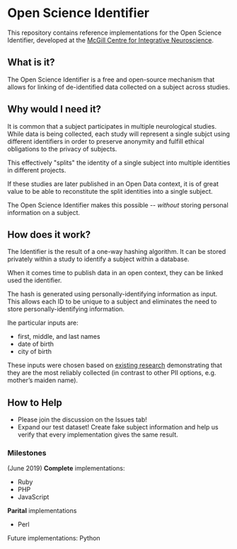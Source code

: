 # Open Science Identifier

This repository contains reference implementations for the Open Science Identifier, developed at the [McGill Centre for Integrative Neuroscience](mcin.ca).

## What is it?
The Open Science Identifier is a free and open-source mechanism that allows for linking of de-identified data collected on a subject across studies.

## Why would I need it?
It is common that a subject participates in multiple neurological studies. While data is being collected, each study will represent a single subjct using different identifiers in order to preserve anonymity and fulfill ethical obligations to the privacy of subjects.

This effectively "splits" the identity of a single subject into multiple identities in different projects.

If these studies are later published in an Open Data context, it is of great value to be able to reconstitute the split identities into a single subject. 

The Open Science Identifier makes this possible -- _without_ storing personal information on a subject.

## How does it work?
The Identifier is the result of a one-way hashing algorithm. It can be stored privately within a study to identify a subject within a database.

When it comes time to publish data in an open context, they can be linked used the identifier.

The hash is generated using personally-identifying information as input. This allows each ID to be unique to a subject and eliminates the need to store personally-identifying information.

Ihe particular inputs are:
* first, middle, and last names
* date of birth
* city of birth

These inputs were chosen based on [existing research](https://doi.org/10.1136/jamia.2009.002063) demonstrating that they are the most reliably collected (in contrast to other PII options, e.g. mother’s maiden name).


## How to Help
* Please join the discussion on the Issues tab!
* Expand our test dataset! Create fake subject information and help us verify that every implementation gives the same result.

### Milestones
(June 2019)
**Complete** implementations:
* Ruby
* PHP
* JavaScript

**Parital** implementations
* Perl

Future implementations:
Python
